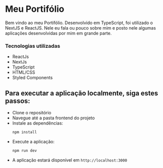 # Meu Portifólio

Bem vindo ao meu Portifólio. Desenvolvido em TypeScript, foi utilizado o NextJS e ReactJS. Nele eu fala ou pouco sobre mim e posto nele algumas aplicações desenvolvidas por mim em grande parte.

### Tecnologias utilizadas
- ReactJs
- NextJs
- TypeScript
- HTML/CSS
- Styled Components

## Para executar a aplicação localmente, siga estes passos:

- Clone o repositório
- Navegue até a pasta frontend do projeto
- Instale as dependências:
  ```bash
  npm install
  ```
- Execute a aplicação:
  ```bash
  npm run dev
  ```
- A aplicação estará disponível em `http://localhost:3000`

